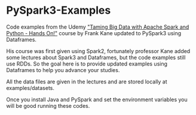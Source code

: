 # PySpark3-Examples
Code examples from the Udemy ["Taming Big Data with Apache Spark and Python - Hands On!"](https://www.udemy.com/course/taming-big-data-with-apache-spark-hands-on/)
course by Frank Kane updated to PySpark3 using Dataframes.

His course was first given using Spark2, fortunately professor 
Kane added some lectures about Spark3 and Dataframes, 
but the code examples still use RDDs. So the goal here 
is to provide updated examples using Dataframes to help you advance your studies.

All the data files are given in the lectures and are stored locally at examples/datasets.

Once you install Java and PySpark and set the environment variables you will be good running these codes.


